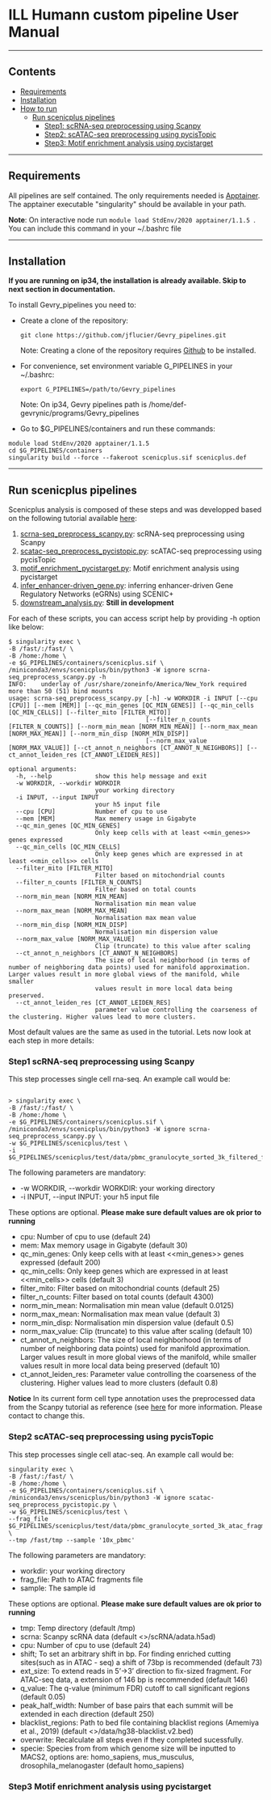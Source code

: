 # ILL Humann custom pipeline User Manual

----

## Contents ##

* [Requirements](#requirements)
* [Installation](#installation)
* [How to run](#how-to-run)
    * [Run scenicplus pipelines](#Run-scenicplus-pipelines)
      * [Step1: scRNA-seq preprocessing using Scanpy](#Step1-scRNA-seq-preprocessing-using-Scanpy)
      * [Step2: scATAC-seq preprocessing using pycisTopic](#Step2-scATAC-seq-preprocessing-using-pycisTopic)
      * [Step3: Motif enrichment analysis using pycistarget](#Step3-Motif-enrichment-analysis-using-pycistarget)

----

## Requirements ##

All pipelines are self contained. The only requirements needed is [Apptainer](https://apptainer.org/). The apptainer executable "singularity" should be available in your path.

**Note**: On interactive node run ``module load StdEnv/2020 apptainer/1.1.5 ``. You can include this command in your ~/.bashrc file

----

## Installation ##

**If you are running on ip34, the installation is already available. Skip to next section in documentation.**

To install Gevry_pipelines you need to:

* Create a clone of the repository:

    ``git clone https://github.com/jflucier/Gevry_pipelines.git ``

    Note: Creating a clone of the repository requires [Github](https://github.com/) to be installed.

* For convenience, set environment variable G_PIPELINES in your ~/.bashrc:

    ``export G_PIPELINES=/path/to/Gevry_pipelines ``

    Note: On ip34, Gevry pipelines path is /home/def-gevrynic/programs/Gevry_pipelines

* Go to $G_PIPELINES/containers and run these commands:
```
module load StdEnv/2020 apptainer/1.1.5
cd $G_PIPELINES/containers
singularity build --force --fakeroot scenicplus.sif scenicplus.def
```


----

## Run scenicplus pipelines ##

Scenicplus analysis is composed of these steps and was developped based on the following tutorial available [here](https://scenicplus.readthedocs.io/en/latest/pbmc_multiome_tutorial.html):

1. [scrna-seq_preprocess_scanpy.py](scenicplus%2Fscrna-seq_preprocess_scanpy.py): scRNA-seq preprocessing using Scanpy
2. [scatac-seq_preprocess_pycistopic.py](scenicplus%2Fscatac-seq_preprocess_pycistopic.py): scATAC-seq preprocessing using pycisTopic
3. [motif_enrichment_pycistarget.py](scenicplus%2Fmotif_enrichment_pycistarget.py): Motif enrichment analysis using pycistarget
4. [infer_enhancer-driven_gene.py](scenicplus%2Finfer_enhancer-driven_gene.py): inferring enhancer-driven Gene Regulatory Networks (eGRNs) using SCENIC+
5. [downstream_analysis.py](scenicplus%2Fdownstream_analysis.py): **Still in development**

For each of these scripts, you can access script help by providing -h option like below:

```
$ singularity exec \
-B /fast/:/fast/ \
-B /home:/home \
-e $G_PIPELINES/containers/scenicplus.sif \
/miniconda3/envs/scenicplus/bin/python3 -W ignore scrna-seq_preprocess_scanpy.py -h
INFO:    underlay of /usr/share/zoneinfo/America/New_York required more than 50 (51) bind mounts
usage: scrna-seq_preprocess_scanpy.py [-h] -w WORKDIR -i INPUT [--cpu [CPU]] [--mem [MEM]] [--qc_min_genes [QC_MIN_GENES]] [--qc_min_cells [QC_MIN_CELLS]] [--filter_mito [FILTER_MITO]]
                                      [--filter_n_counts [FILTER_N_COUNTS]] [--norm_min_mean [NORM_MIN_MEAN]] [--norm_max_mean [NORM_MAX_MEAN]] [--norm_min_disp [NORM_MIN_DISP]]
                                      [--norm_max_value [NORM_MAX_VALUE]] [--ct_annot_n_neighbors [CT_ANNOT_N_NEIGHBORS]] [--ct_annot_leiden_res [CT_ANNOT_LEIDEN_RES]]

optional arguments:
  -h, --help            show this help message and exit
  -w WORKDIR, --workdir WORKDIR
                        your working directory
  -i INPUT, --input INPUT
                        your h5 input file
  --cpu [CPU]           Number of cpu to use
  --mem [MEM]           Max memery usage in Gigabyte
  --qc_min_genes [QC_MIN_GENES]
                        Only keep cells with at least <<min_genes>> genes expressed
  --qc_min_cells [QC_MIN_CELLS]
                        Only keep genes which are expressed in at least <<min_cells>> cells
  --filter_mito [FILTER_MITO]
                        Filter based on mitochondrial counts
  --filter_n_counts [FILTER_N_COUNTS]
                        Filter based on total counts
  --norm_min_mean [NORM_MIN_MEAN]
                        Normalisation min mean value
  --norm_max_mean [NORM_MAX_MEAN]
                        Normalisation max mean value
  --norm_min_disp [NORM_MIN_DISP]
                        Normalisation min dispersion value
  --norm_max_value [NORM_MAX_VALUE]
                        Clip (truncate) to this value after scaling
  --ct_annot_n_neighbors [CT_ANNOT_N_NEIGHBORS]
                        The size of local neighborhood (in terms of number of neighboring data points) used for manifold approximation. Larger values result in more global views of the manifold, while smaller
                        values result in more local data being preserved.
  --ct_annot_leiden_res [CT_ANNOT_LEIDEN_RES]
                        parameter value controlling the coarseness of the clustering. Higher values lead to more clusters.

```

Most default values are the same as used in the tutorial. Lets now look at each step in more details:

### Step1 scRNA-seq preprocessing using Scanpy ###

This step processes single cell rna-seq. An example call would be:

```

> singularity exec \
-B /fast/:/fast/ \
-B /home:/home \
-e $G_PIPELINES/containers/scenicplus.sif \
/miniconda3/envs/scenicplus/bin/python3 -W ignore scrna-seq_preprocess_scanpy.py \
-w $G_PIPELINES/scenicplus/test \
-i $G_PIPELINES/scenicplus/test/data/pbmc_granulocyte_sorted_3k_filtered_feature_bc_matrix.h5

```

The following parameters are mandatory:
- -w WORKDIR, --workdir WORKDIR: your working directory
- -i INPUT, --input INPUT: your h5 input file

These options are optional. **Please make sure default values are ok prior to running**
- cpu: Number of cpu to use (default 24)
- mem: Max memory usage in Gigabyte (default 30)
- qc_min_genes: Only keep cells with at least <<min_genes>> genes expressed (default 200)
- qc_min_cells: Only keep genes which are expressed in at least <<min_cells>> cells (default 3)
- filter_mito: Filter based on mitochondrial counts (default 25)
- filter_n_counts: Filter based on total counts (default 4300)
- norm_min_mean: Normalisation min mean value (default 0.0125)
- norm_max_mean: Normalisation max mean value (default 3)
- norm_min_disp: Normalisation min dispersion value (default 0.5)
- norm_max_value: Clip (truncate) to this value after scaling (default 10)
- ct_annot_n_neighbors: The size of local neighborhood (in terms of number of neighboring data points) used for manifold approximation. Larger values result in more global views of the manifold, while smaller  values result in more local data being preserved (default 10)
- ct_annot_leiden_res: Parameter value controlling the coarseness of the clustering. Higher values lead to more clusters (default 0.8)

**Notice** 
In its current form cell type annotation uses the preprocessed data from the Scanpy tutorial as reference 
(see [here](https://scanpy.readthedocs.io/en/stable/generated/scanpy.datasets.pbmc3k_processed.html) for more information.
Please contact to change this.

### Step2 scATAC-seq preprocessing using pycisTopic ###

This step processes single cell atac-seq. An example call would be:

```
singularity exec \
-B /fast/:/fast/ \
-B /home:/home \
-e $G_PIPELINES/containers/scenicplus.sif \
/miniconda3/envs/scenicplus/bin/python3 -W ignore scatac-seq_preprocess_pycistopic.py \
-w $G_PIPELINES/scenicplus/test \
--frag_file $G_PIPELINES/scenicplus/test/data/pbmc_granulocyte_sorted_3k_atac_fragments.tsv.gz \
--tmp /fast/tmp --sample '10x_pbmc'

```

The following parameters are mandatory:
- workdir: your working directory
- frag_file: Path to ATAC fragments file
- sample: The sample id

These options are optional. **Please make sure default values are ok prior to running**
- tmp: Temp directory (default /tmp)
- scrna: Scanpy scRNA data (default <<workdir>>/scRNA/adata.h5ad)
- cpu: Number of cpu to use (default 24)
- shift; To set an arbitrary shift in bp. For finding enriched cutting sites(such as in ATAC - seq) a shift of 73bp is recommended (default 73)
- ext_size: To extend reads in 5’->3’ direction to fix-sized fragment. For ATAC-seq data, a extension of 146 bp is recommended (default 146)
- q_value: The q-value (minimum FDR) cutoff to call significant regions (default 0.05)
- peak_half_width: Number of base pairs that each summit will be extended in each direction (default 250)
- blacklist_regions: Path to bed file containing blacklist regions (Amemiya et al., 2019) (default <<workdir>>/data/hg38-blacklist.v2.bed)
- overwrite: Recalculate all steps even if they completed sucessfully.
- specie: Species from from which genome size will be inputted to MACS2, options are: homo_sapiens, mus_musculus, drosophila_melanogaster (default homo_sapiens)

### Step3 Motif enrichment analysis using pycistarget ###

